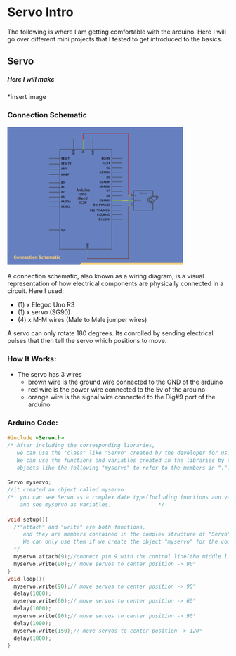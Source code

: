 # Servo Intro

The following is where I am getting comfortable with the arduino. Here I will go over different mini projects that I tested to get introduced to the basics.

## Servo
##### Here I will make 
*insert image

### Connection Schematic
<img src="https://github.com/FatimaMarq14/4443-IoT/blob/main/Assignments/A03/Servo%20Connection%20Schematic.png" width="400">

A connection schematic, also known as a wiring diagram, is a visual representation of how electrical components are physically connected in a circuit. Here I used:
- (1) x Elegoo Uno R3
- (1) x servo (SG90)
- (4) x M-M wires (Male to Male jumper wires)

A servo can only rotate 180 degrees. Its conrolled by sending electrical pulses that then tell the servo which positions to move. 

### How It Works:
- The servo has 3 wires
  - brown wire is the ground wire connected to the GND of the arduino
  - red wire is the power wire connected to the 5v of the arduino
  - orange wire is the signal wire connected to the Dig#9 port of the arduino

### Arduino Code:
```cpp
#include <Servo.h>
/* After including the corresponding libraries,
   we can use the "class" like "Servo" created by the developer for us.
   We can use the functions and variables created in the libraries by creating 
   objects like the following "myservo" to refer to the members in ".".*/

Servo myservo;
//it created an object called myservo.
/*  you can see Servo as a complex date type(Including functions and various data types)
    and see myservo as variables.               */

void setup(){
  /*"attach" and "write" are both functions,
     and they are members contained in the complex structure of "Servo". 
     We can only use them if we create the object "myservo" for the complex structure of "Servo".
  */
  myservo.attach(9);//connect pin 9 with the control line(the middle line of Servo) 
  myservo.write(90);// move servos to center position -> 90°
} 
void loop(){
  myservo.write(90);// move servos to center position -> 90°
  delay(1000);
  myservo.write(60);// move servos to center position -> 60°
  delay(1000);
  myservo.write(90);// move servos to center position -> 90°
  delay(1000);
  myservo.write(150);// move servos to center position -> 120°
  delay(1000);
}

```
